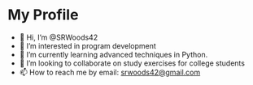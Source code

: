 # My Profile

- 👋 Hi, I’m @SRWoods42
- 👀 I’m interested in program development
- 🌱 I’m currently learning advanced techniques in Python.
- 💞️ I’m looking to collaborate on study exercises for college students
- 📫 How to reach me by email: srwoods42@gmail.com

<!---
SRWoods42/SRWoods42 is a ✨ special ✨ repository because its `README.md` (this file) appears on your GitHub profile.
You can click the Preview link to take a look at your changes.
--->
